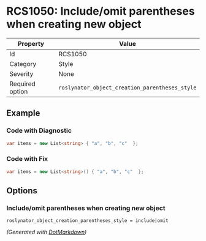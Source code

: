# RCS1050: Include/omit parentheses when creating new object

| Property        | Value                                          |
| --------------- | ---------------------------------------------- |
| Id              | RCS1050                                        |
| Category        | Style                                          |
| Severity        | None                                           |
| Required option | `roslynator_object_creation_parentheses_style` |

## Example

### Code with Diagnostic

```csharp
var items = new List<string> { "a", "b", "c"  };
```

### Code with Fix

```csharp
var items = new List<string>() { "a", "b", "c"  };
```

## Options

### Include/omit parentheses when creating new object

```editorconfig
roslynator_object_creation_parentheses_style = include|omit
```


*\(Generated with [DotMarkdown](http://github.com/JosefPihrt/DotMarkdown)\)*